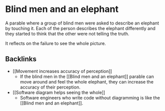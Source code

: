 # Blind men and an elephant
A parable where a group of blind men were asked to describe an elephant by touching it. Each of the person describes the elephant differently and they started to think that the other were not telling the truth.

It reflects on the failure to see the whole picture.

## Backlinks
* [[Movement increases accuracy of perception]]
	* If the blind men in the [[Blind men and an elephant]] parable can move around and feel the whole elephant, they can increase the accuracy of their perception.
* [[Software diagram helps seeing the whole]]
	* Software engineers who write code without diagramming is like the [[Blind men and an elephant]].

<!-- #evergreen -->

<!-- {BearID:07B3C6DC-8086-4115-8BE1-9793F54EEA00-5941-0000079FB557466C} -->
